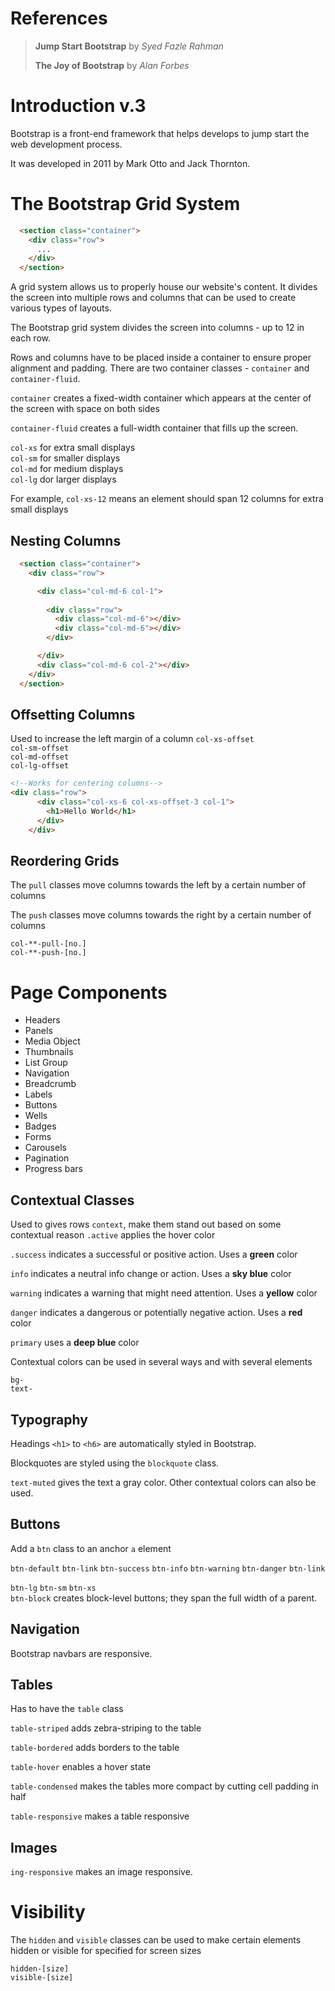 

# References
> **Jump Start Bootstrap** by *Syed Fazle Rahman*
> 
> **The Joy of Bootstrap** by *Alan Forbes*


# Introduction v.3
Bootstrap is a front-end framework that helps develops to jump start the web development process.

It was developed in 2011 by Mark Otto and Jack Thornton.

# The Bootstrap Grid System
```html
  <section class="container">
    <div class="row">
      ...
    </div>
  </section>
```
A grid system allows us to properly house our website's content. It divides the screen into multiple rows and columns that can be used to create various types of layouts.

The Bootstrap grid system divides the screen into columns - up to 12 in each row.

Rows and columns have to be placed inside a container to ensure proper alignment and padding. There are two container classes - `container` and `container-fluid`.

`container` creates a fixed-width container which appears at the center of the screen with space on both sides

`container-fluid` creates a full-width container that fills up the screen.

`col-xs` for extra small displays  
`col-sm` for smaller displays  
`col-md` for medium displays  
`col-lg` dor larger displays

For example, `col-xs-12` means an element should span 12 columns for extra small displays

## Nesting Columns
```html
  <section class="container">
    <div class="row">

      <div class="col-md-6 col-1">
        
        <div class="row">
          <div class="col-md-6"></div>
          <div class="col-md-6"></div>
        </div>

      </div>
      <div class="col-md-6 col-2"></div>
    </div>
  </section>
```

## Offsetting Columns
Used to increase the left margin of a column
`col-xs-offset`  
`col-sm-offset`  
`col-md-offset`  
`col-lg-offset`

```html
<!--Works for centering columns-->
<div class="row">
      <div class="col-xs-6 col-xs-offset-3 col-1">
        <h1>Hello World</h1>
      </div>
    </div>
```

## Reordering Grids
The `pull` classes move columns towards the left by a certain number of columns

The `push` classes move columns towards the right by a certain number of columns

`col-**-pull-[no.]`  
`col-**-push-[no.]`  

# Page Components
* Headers
* Panels
* Media Object
* Thumbnails
* List Group
* Navigation
* Breadcrumb
* Labels
* Buttons
* Wells
* Badges
* Forms
* Carousels
* Pagination
* Progress bars


## Contextual Classes
Used to gives rows `context`, make them stand out based on some contextual reason
`.active` applies the hover color

`.success` indicates a successful or positive action. Uses a **green** color

`info` indicates a neutral info change or action. Uses a **sky blue** color

`warning` indicates a warning that might need attention. Uses a **yellow** color

`danger` indicates a dangerous or potentially negative action. Uses a **red** color

`primary` uses a **deep blue** color

Contextual colors can be used in several ways and with several elements
```
bg-
text-
```

## Typography
Headings `<h1>` to `<h6>` are automatically styled in Bootstrap.

Blockquotes are styled using the `blockquote` class.

`text-muted` gives the text a gray color. Other contextual colors can also be used.

## Buttons
Add a `btn` class to an anchor `a` element

`btn-default`  `btn-link`  `btn-success`  `btn-info`  `btn-warning`  `btn-danger`  `btn-link`  

`btn-lg` `btn-sm` `btn-xs`  
`btn-block` creates block-level buttons; they span the full width of a parent.


## Navigation
Bootstrap navbars are responsive.

## Tables
Has to have the `table` class

`table-striped` adds zebra-striping to the table

`table-bordered` adds borders to the table

`table-hover` enables a hover state

`table-condensed` makes the tables more compact by cutting cell padding in half

`table-responsive` makes a table responsive

## Images
`ing-responsive` makes an image responsive.

# Visibility
The `hidden` and `visible` classes can be used to make certain elements hidden or visible for specified for screen sizes
```
hidden-[size]
visible-[size]
```
